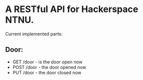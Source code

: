 # A RESTful API for Hackerspace NTNU.

Current implemented parts:

## Door:

* GET /door - is the door open now
* POST /door - the door opened now
* PUT /door - the door closed now

